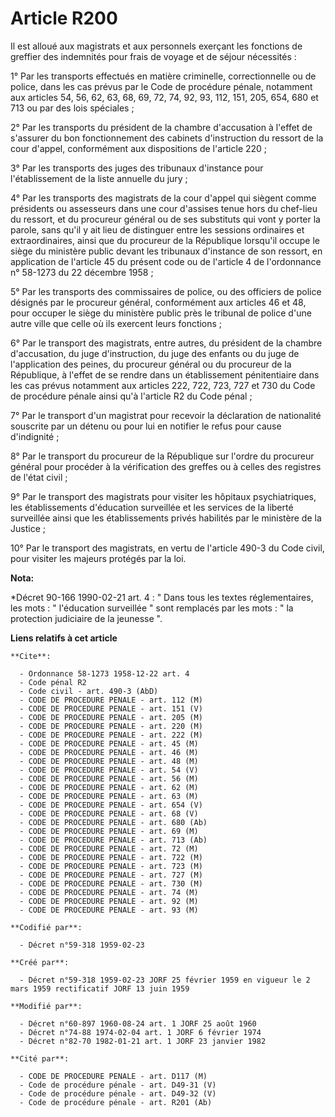 # Article R200

Il est alloué aux magistrats et aux personnels exerçant les fonctions de greffier des indemnités pour frais de voyage et de
séjour nécessités : 

1° Par les transports effectués en matière criminelle, correctionnelle ou de police, dans les cas prévus par le Code de
procédure pénale, notamment aux articles 54, 56, 62, 63, 68, 69, 72, 74, 92, 93, 112, 151, 205, 654, 680 et 713 ou par des
lois spéciales ; 

2° Par les transports du président de la chambre d'accusation à l'effet de s'assurer du bon fonctionnement des cabinets
d'instruction du ressort de la cour d'appel, conformément aux dispositions de l'article 220 ; 

3° Par les transports des juges des tribunaux d'instance pour l'établissement de la liste annuelle du jury ; 

4° Par les transports des magistrats de la cour d'appel qui siègent comme présidents ou assesseurs dans une cour d'assises
tenue hors du chef-lieu du ressort, et du procureur général ou de ses substituts qui vont y porter la parole, sans qu'il y
ait lieu de distinguer entre les sessions ordinaires et extraordinaires, ainsi que du procureur de la République lorsqu'il
occupe le siège du ministère public devant les tribunaux d'instance de son ressort, en application de l'article 45 du présent
code ou de l'article 4 de l'ordonnance n° 58-1273 du 22 décembre 1958 ; 

5° Par les transports des commissaires de police, ou des officiers de police désignés par le procureur général, conformément
aux articles 46 et 48, pour occuper le siège du ministère public près le tribunal de police d'une autre ville que celle où
ils exercent leurs fonctions ; 

6° Par le transport des magistrats, entre autres, du président de la chambre d'accusation, du juge d'instruction, du juge des
enfants ou du juge de l'application des peines, du procureur général ou du procureur de la République, à l'effet de se rendre
dans un établissement pénitentiaire dans les cas prévus notamment aux articles 222, 722, 723, 727 et 730 du Code de procédure
pénale ainsi qu'à l'article R2 du Code pénal ; 

7° Par le transport d'un magistrat pour recevoir la déclaration de nationalité souscrite par un détenu ou pour lui en
notifier le refus pour cause d'indignité ; 

8° Par le transport du procureur de la République sur l'ordre du procureur général pour procéder à la vérification des
greffes ou à celles des registres de l'état civil ; 

9° Par le transport des magistrats pour visiter les hôpitaux psychiatriques, les établissements d'éducation surveillée et les
services de la liberté surveillée ainsi que les établissements privés habilités par le ministère de la Justice ; 

10° Par le transport des magistrats, en vertu de l'article 490-3 du Code civil, pour visiter les majeurs protégés par la loi.

**Nota:**

*Décret 90-166 1990-02-21 art. 4 : " Dans tous les textes réglementaires, les mots : " l'éducation surveillée " sont
remplacés par les mots : " la protection judiciaire de la jeunesse ".

**Liens relatifs à cet article**

	**Cite**:

	  - Ordonnance 58-1273 1958-12-22 art. 4
	  - Code pénal R2
	  - Code civil - art. 490-3 (AbD)
	  - CODE DE PROCEDURE PENALE - art. 112 (M)
	  - CODE DE PROCEDURE PENALE - art. 151 (V)
	  - CODE DE PROCEDURE PENALE - art. 205 (M)
	  - CODE DE PROCEDURE PENALE - art. 220 (M)
	  - CODE DE PROCEDURE PENALE - art. 222 (M)
	  - CODE DE PROCEDURE PENALE - art. 45 (M)
	  - CODE DE PROCEDURE PENALE - art. 46 (M)
	  - CODE DE PROCEDURE PENALE - art. 48 (M)
	  - CODE DE PROCEDURE PENALE - art. 54 (V)
	  - CODE DE PROCEDURE PENALE - art. 56 (M)
	  - CODE DE PROCEDURE PENALE - art. 62 (M)
	  - CODE DE PROCEDURE PENALE - art. 63 (M)
	  - CODE DE PROCEDURE PENALE - art. 654 (V)
	  - CODE DE PROCEDURE PENALE - art. 68 (V)
	  - CODE DE PROCEDURE PENALE - art. 680 (Ab)
	  - CODE DE PROCEDURE PENALE - art. 69 (M)
	  - CODE DE PROCEDURE PENALE - art. 713 (Ab)
	  - CODE DE PROCEDURE PENALE - art. 72 (M)
	  - CODE DE PROCEDURE PENALE - art. 722 (M)
	  - CODE DE PROCEDURE PENALE - art. 723 (M)
	  - CODE DE PROCEDURE PENALE - art. 727 (M)
	  - CODE DE PROCEDURE PENALE - art. 730 (M)
	  - CODE DE PROCEDURE PENALE - art. 74 (M)
	  - CODE DE PROCEDURE PENALE - art. 92 (M)
	  - CODE DE PROCEDURE PENALE - art. 93 (M)

	**Codifié par**:

	  - Décret n°59-318 1959-02-23

	**Créé par**:

	  - Décret n°59-318 1959-02-23 JORF 25 février 1959 en vigueur le 2 mars 1959 rectificatif JORF 13 juin 1959

	**Modifié par**:

	  - Décret n°60-897 1960-08-24 art. 1 JORF 25 août 1960
	  - Décret n°74-88 1974-02-04 art. 1 JORF 6 février 1974
	  - Décret n°82-70 1982-01-21 art. 1 JORF 23 janvier 1982

	**Cité par**:

	  - CODE DE PROCEDURE PENALE - art. D117 (M)
	  - Code de procédure pénale - art. D49-31 (V)
	  - Code de procédure pénale - art. D49-32 (V)
	  - Code de procédure pénale - art. R201 (Ab)
